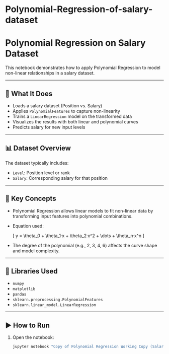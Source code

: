 # Polynomial-Regression-of-salary-dataset

# Polynomial Regression on Salary Dataset

This notebook demonstrates how to apply Polynomial Regression to model non-linear relationships in a salary dataset.

---

## 📌 What It Does

- Loads a salary dataset (Position vs. Salary)
- Applies `PolynomialFeatures` to capture non-linearity
- Trains a `LinearRegression` model on the transformed data
- Visualizes the results with both linear and polynomial curves
- Predicts salary for new input levels

---

## 📊 Dataset Overview

The dataset typically includes:
- `Level`: Position level or rank
- `Salary`: Corresponding salary for that position

---

## 🧠 Key Concepts

- Polynomial Regression allows linear models to fit non-linear data by transforming input features into polynomial combinations.
- Equation used:
  
  \[
  y = \theta_0 + \theta_1·x + \theta_2·x^2 + \dots + \theta_n·x^n
  \]

- The degree of the polynomial (e.g., 2, 3, 4, 6) affects the curve shape and model complexity.

---

## 🧰 Libraries Used

- `numpy`
- `matplotlib`
- `pandas`
- `sklearn.preprocessing.PolynomialFeatures`
- `sklearn.linear_model.LinearRegression`

---

## ▶️ How to Run

1. Open the notebook:
   ```bash
   jupyter notebook "Copy of Polynomial Regression Working Copy (Salary Data - After SVR).ipynb"
